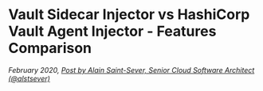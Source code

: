 # Vault Sidecar Injector vs HashiCorp Vault Agent Injector - Features Comparison

*February 2020, [Post by Alain Saint-Sever, Senior Cloud Software Architect (@alstsever)](https://twitter.com/alstsever)*
